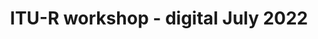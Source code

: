 ---
layout: whitepaper
title: ITU-R workshop - digital July 2022
filepath: ./files/ITU-R workshop - digital July 2022.pdf
preview: "https://user-images.githubusercontent.com/4603031/196384695-bab5483e-620f-466f-b11d-40c1a2fe0cc6.png"
release: July,2022
index: 1
summary: A short white paper based on the ITU-R workshop
---